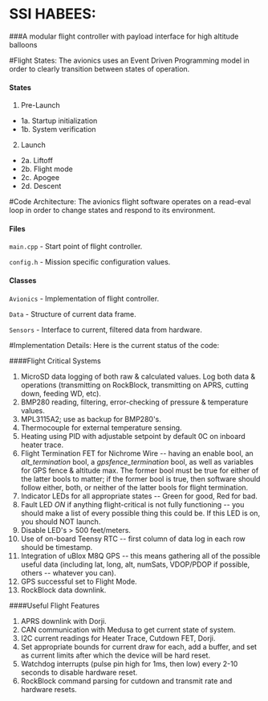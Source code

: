 # SSI HABEES:
###A modular flight controller with payload interface for high altitude balloons

#Flight States:
The avionics uses an Event Driven Programming model in order to clearly transition between states of operation.

#### States
1. Pre-Launch  
 - 1a. Startup  initialization
 - 1b. System verification
2. Launch
 - 2a. Liftoff
 - 2b. Flight mode
 - 2c. Apogee
 - 2d. Descent

#Code Architecture:
The avionics flight software operates on a read-eval loop in order to change states and respond to its environment.

#### Files
`main.cpp` - Start point of flight controller.

`config.h` - Mission specific configuration values.

#### Classes
`Avionics` - Implementation of flight controller.

`Data` - Structure of current data frame.

`Sensors` - Interface to current, filtered data from hardware.

#Implementation Details:
Here is the current status of the code:

####Flight Critical Systems
1. MicroSD data logging of both raw & calculated values. Log both data & operations (transmitting on RockBlock, transmitting on APRS, cutting down, feeding WD, etc).
2. BMP280 reading, filtering, error-checking of pressure & temperature values.
3. MPL3115A2; use as backup for BMP280's.
4. Thermocouple for external temperature sensing.
5. Heating using PID with adjustable setpoint by default 0C on inboard heater trace.
6. Flight Termination FET for Nichrome Wire -- having an enable bool, an *alt_termination* bool, a *gpsfence_termination* bool, as well as variables for GPS fence & altitude max. The former bool must be true for either of the latter bools to matter; if the former bool is true, then software should follow either, both, or neither of the latter bools for flight termination.
7. Indicator LEDs for all appropriate states -- Green for good, Red for bad.
8. Fault LED *ON* if anything flight-critical is not fully functioning -- you should make a list of every possible thing this could be. If this LED is on, you should NOT launch.
9. Disable LED's > 500 feet/meters.
10. Use of on-board Teensy RTC -- first column of data log in each row should be timestamp.
11. Integration of uBlox M8Q GPS -- this means gathering all of the possible useful data (including lat, long, alt, numSats, VDOP/PDOP if possible, others -- whatever you can).
12. GPS successful set to Flight Mode.
13. RockBlock data downlink.

####Useful Flight Features
1. APRS downlink with Dorji.
2. CAN communication with Medusa to get current state of system.
3. I2C current readings for Heater Trace, Cutdown FET, Dorji.
4. Set appropriate bounds for current draw for each, add a buffer, and set as current limits after which the device will be hard reset.
5. Watchdog interrupts (pulse pin high for 1ms, then low) every 2-10 seconds to disable hardware reset.
6. RockBlock command parsing for cutdown and transmit rate and hardware resets.
